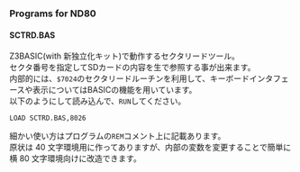 ### Programs for ND80

#### SCTRD.BAS

Z3BASIC(with 新独立化キット)で動作するセクタリードツール。  
セクタ番号を指定してSDカードの内容を生で参照する事が出来ます。  
内部的には、`$7024`のセクタリードルーチンを利用して、キーボードインタフェースや表示についてはBASICの機能を用いています。  
以下のようにして読み込んで、`RUN`してください。
```
LOAD SCTRD.BAS,8026
```

細かい使い方はプログラムの`REM`コメント上に記載あります。  
原状は 40 文字環境用に作ってありますが、内部の変数を変更することで簡単に横 80 文字環境向けに改造できます。

